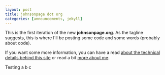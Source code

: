 ```yaml
---
layout: post
title: johnsonpage dot org
categories: [announcements, jekyll]
---
```

This is the first iteration of the new __johnsonpage.org__. As the tagline suggests, this is where I'll be posting some code and some words (probably about code).

If you want some more information, you can have a read [about the technical details behind this site](/colophon) or read a bit [more about me](/about).

Testing a b c
